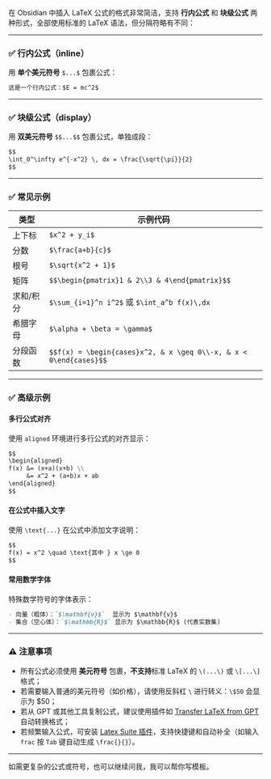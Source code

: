 在 Obsidian 中插入 LaTeX 公式的格式非常简洁，支持 **行内公式** 和 **块级公式** 两种形式，全部使用标准的 LaTeX 语法，但分隔符略有不同：

---

### ✅ 行内公式（inline）
用 **单个美元符号** `$...$` 包裹公式：

```markdown
这是一个行内公式：$E = mc^2$
```

---

### ✅ 块级公式（display）
用 **双美元符号** `$$...$$` 包裹公式，单独成段：

```markdown
$$
\int_0^\infty e^{-x^2} \, dx = \frac{\sqrt{\pi}}{2}
$$
```

---

### ✅ 常见示例

| 类型         | 示例代码                                                                 |
|--------------|--------------------------------------------------------------------------|
| 上下标       | `$x^2 + y_i$`                                                             |
| 分数         | `$\frac{a+b}{c}$`                                                         |
| 根号         | `$\sqrt{x^2 + 1}$`                                                        |
| 矩阵         | `$$\begin{pmatrix}1 & 2\\3 & 4\end{pmatrix}$$`                            |
| 求和/积分     | `$\sum_{i=1}^n i^2$` 或 `$\int_a^b f(x)\,dx`                              |
| 希腊字母     | `$\alpha + \beta = \gamma$`                                              |
| 分段函数     | `$$f(x) = \begin{cases}x^2, & x \geq 0\\-x, & x < 0\end{cases}$$`         |

---

### ✅ 高级示例

#### 多行公式对齐
使用 `aligned` 环境进行多行公式的对齐显示：

```markdown
$$
\begin{aligned}
f(x) &= (x+a)(x+b) \\
     &= x^2 + (a+b)x + ab
\end{aligned}
$$
```

#### 在公式中插入文字
使用 `\text{...}` 在公式中添加文字说明：

```markdown
$$
f(x) = x^2 \quad \text{其中 } x \ge 0
$$
```

#### 常用数学字体
特殊数学符号的字体表示：

```markdown
- 向量（粗体）：`$\mathbf{v}$`  显示为 $\mathbf{v}$
- 集合（空心体）：`$\mathbb{R}$` 显示为 $\mathbb{R}$ (代表实数集)
```

---

### ⚠️ 注意事项
- 所有公式必须使用 **美元符号** 包裹，**不支持**标准 LaTeX 的 `\(...\)` 或 `\[...\]` 格式；
- 若需要输入普通的美元符号（如价格），请使用反斜杠 `\` 进行转义：`\$50` 会显示为 $50；
- 若从 GPT 或其他工具复制公式，建议使用插件如 [Transfer LaTeX from GPT](https://github.com/xixia123/obsidian-transfer-latex-from-gpt) 自动转换格式；
- 若频繁输入公式，可安装 [Latex Suite 插件](https://zhuanlan.zhihu.com/p/1931395948728259558)，支持快捷键和自动补全（如输入 `frac` 按 `Tab` 键自动生成 `\frac{}{}`）。

---

如需更复杂的公式或符号，也可以继续问我，我可以帮你写模板。